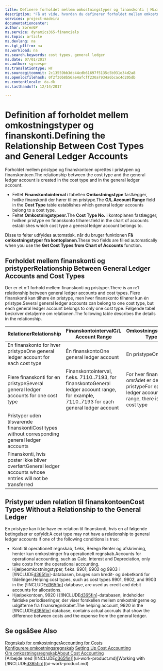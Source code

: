```yaml
---
title: Definere forholdet mellem omkostningstyper og finanskonti | Microsoft Docs
description: "Få at vide, hvordan du definerer forholdet mellem omkostningstypen og finanskontoen."
services: project-madeira
documentationcenter: 
author: SorenGP
ms.service: dynamics365-financials
ms.topic: article
ms.devlang: na
ms.tgt_pltfrm: na
ms.workload: na
ms.search.keywords: cost types, general ledger
ms.date: 07/01/2017
ms.author: sgroespe
ms.translationtype: HT
ms.sourcegitcommit: 2c13559bb3dc44cdb61697f5135c5b931e34d2a8
ms.openlocfilehash: 0f2f30b8b56ae4afcff230a7934a6bcac4d205db
ms.contentlocale: da-dk
ms.lasthandoff: 12/14/2017

---
```

# <a name="defining-the-relationship-between-cost-types-and-general-ledger-accounts"></a><span data-ttu-id="5064b-103">Definition af forholdet mellem omkostningstyper og finanskonti.</span><span class="sxs-lookup"><span data-stu-id="5064b-103">Defining the Relationship Between Cost Types and General Ledger Accounts</span></span>
<span data-ttu-id="5064b-104">Forholdet mellem pristype og finanskontoen oprettes i pristypen og finanskontoen.</span><span class="sxs-lookup"><span data-stu-id="5064b-104">The relationship between the cost type and the general ledger account is created in the cost type and in the general ledger account.</span></span>  

* <span data-ttu-id="5064b-105">Feltet **Finanskontointerval** i tabellen **Omkostningstype** fastlægger, hvilke finanskonti der hører til en pristype.</span><span class="sxs-lookup"><span data-stu-id="5064b-105">The **G/L Account Range** field in the **Cost Type** table establishes which general ledger accounts belong to a cost type.</span></span>  
* <span data-ttu-id="5064b-106">Feltet **Omkostningstypenr.**</span><span class="sxs-lookup"><span data-stu-id="5064b-106">The **Cost Type No.**</span></span> <span data-ttu-id="5064b-107">i kontoplanen fastlægger, hvilken pristype en finanskonto tilhører.</span><span class="sxs-lookup"><span data-stu-id="5064b-107">field in the chart of accounts establishes which cost type a general ledger account belongs to.</span></span>  

<span data-ttu-id="5064b-108">Disse to felter udfyldes automatisk, når du bruger funktionen **Få omkostningstyper fra kontoplanen**.</span><span class="sxs-lookup"><span data-stu-id="5064b-108">These two fields are filled automatically when you use the **Get Cost Types from Chart of Accounts** function.</span></span>  

## <a name="relationship-between-general-ledger-accounts-and-cost-types"></a><span data-ttu-id="5064b-109">Forholdet mellem finanskonti og pristyper</span><span class="sxs-lookup"><span data-stu-id="5064b-109">Relationship Between General Ledger Accounts and Cost Types</span></span>  
<span data-ttu-id="5064b-110">Der er et n:1 forhold mellem finanskonti og pristyper.</span><span class="sxs-lookup"><span data-stu-id="5064b-110">There is an n:1 relationship between general ledger accounts and cost types.</span></span> <span data-ttu-id="5064b-111">Flere finanskonti kan tilhøre én pristype, men hver finanskonto tilhører kun én pristype.</span><span class="sxs-lookup"><span data-stu-id="5064b-111">Several general ledger accounts can belong to one cost type, but each general ledger account belongs to only one cost type.</span></span> <span data-ttu-id="5064b-112">Følgende tabel beskriver detaljerne om relationen.</span><span class="sxs-lookup"><span data-stu-id="5064b-112">The following table describes the details in the relationship.</span></span>  

|<span data-ttu-id="5064b-113">Relationer</span><span class="sxs-lookup"><span data-stu-id="5064b-113">Relationship</span></span>|<span data-ttu-id="5064b-114">**Finanskontointerval**</span><span class="sxs-lookup"><span data-stu-id="5064b-114">**G/L Account Range**</span></span>|<span data-ttu-id="5064b-115">**Omkostningstypenr.**</span><span class="sxs-lookup"><span data-stu-id="5064b-115">**Cost Type No.**</span></span>|  
|------------------|------------------------------------------------|-------------------------------------------|  
|<span data-ttu-id="5064b-116">En finanskonto for hver pristype</span><span class="sxs-lookup"><span data-stu-id="5064b-116">One general ledger account for each cost type</span></span>|<span data-ttu-id="5064b-117">Én finanskonto</span><span class="sxs-lookup"><span data-stu-id="5064b-117">One general ledger account</span></span>|<span data-ttu-id="5064b-118">En pristype</span><span class="sxs-lookup"><span data-stu-id="5064b-118">One cost type</span></span>|  
|<span data-ttu-id="5064b-119">Flere finanskonti for en pristype</span><span class="sxs-lookup"><span data-stu-id="5064b-119">Several general ledger accounts for one cost type</span></span>|<span data-ttu-id="5064b-120">Finanskontointerval, f.eks. 7110..7193, for finanskonto</span><span class="sxs-lookup"><span data-stu-id="5064b-120">General ledger account range, for example, 7110..7193 for each general ledger account</span></span>|<span data-ttu-id="5064b-121">For hver finanskonto i området er det kun én pristype</span><span class="sxs-lookup"><span data-stu-id="5064b-121">For each general ledger account in the range, there is only one cost type</span></span>|  
|<span data-ttu-id="5064b-122">Pristyper uden tilsvarende finanskonti</span><span class="sxs-lookup"><span data-stu-id="5064b-122">Cost types without corresponding general ledger accounts</span></span>|<Empty>||  
|<span data-ttu-id="5064b-123">Finanskonti, hvis poster ikke bliver overført</span><span class="sxs-lookup"><span data-stu-id="5064b-123">General ledger accounts whose entries will not be transferred</span></span>||<Empty>|  

## <a name="cost-types-without-a-relationship-to-the-general-ledger"></a><span data-ttu-id="5064b-124">Pristyper uden relation til finanskontoen</span><span class="sxs-lookup"><span data-stu-id="5064b-124">Cost Types Without a Relationship to the General Ledger</span></span>  
<span data-ttu-id="5064b-125">En pristype kan ikke have en relation til finanskonti, hvis en af følgende betingelser er opfyldt:</span><span class="sxs-lookup"><span data-stu-id="5064b-125">A cost type may not have a relationship to general ledger accounts if one of the following conditions is true:</span></span>  

* <span data-ttu-id="5064b-126">Konti til operationelt regnskab, f.eks, Beregn Renter og afskrivning, henter kun omkostninger fra operationelt regnskab.</span><span class="sxs-lookup"><span data-stu-id="5064b-126">Accounts for operational accounting, such as Calc. Interest and Depreciation, only take costs from the operational accounting.</span></span>  
* <span data-ttu-id="5064b-127">Hjælpeomkostningstyper, f.eks. 9901, 9902 og 9903 i [!INCLUDE[d365fin](includes/d365fin_md.md)]-databasen, bruges som kredit- og debetkonti for tildelinger.</span><span class="sxs-lookup"><span data-stu-id="5064b-127">Helping cost types, such as cost types 9901, 9902, and 9903 in the [!INCLUDE[d365fin](includes/d365fin_md.md)] database, are used as credit and debit accounts for allocations.</span></span>  
* <span data-ttu-id="5064b-128">Hjælpekontoen, 9920 i [!INCLUDE[d365fin](includes/d365fin_md.md)]-databasen, indeholder faktiske periodiseringer, der viser forskellen mellem omkostningerne og udgifterne fra finansregnskabet.</span><span class="sxs-lookup"><span data-stu-id="5064b-128">The helping account, 9920 in the [!INCLUDE[d365fin](includes/d365fin_md.md)] database, contains actual accruals that show the difference between costs and the expense from the general ledger.</span></span>  

## <a name="see-also"></a><span data-ttu-id="5064b-129">Se også</span><span class="sxs-lookup"><span data-stu-id="5064b-129">See Also</span></span>  
[<span data-ttu-id="5064b-130">Regnskab for omkostninger</span><span class="sxs-lookup"><span data-stu-id="5064b-130">Accounting for Costs</span></span>](finance-manage-cost-accounting.md)  
<span data-ttu-id="5064b-131">[Konfigurere omkostningsregnskab](finance-set-up-cost-accounting.md) </span><span class="sxs-lookup"><span data-stu-id="5064b-131">[Setting Up Cost Accounting](finance-set-up-cost-accounting.md) </span></span>  
[<span data-ttu-id="5064b-132">Om omkostningsregnskab</span><span class="sxs-lookup"><span data-stu-id="5064b-132">About Cost Accounting</span></span>](finance-about-cost-accounting.md)  
<span data-ttu-id="5064b-133">[Arbejde med [!INCLUDE[d365fin](includes/d365fin_md.md)]](ui-work-product.md)</span><span class="sxs-lookup"><span data-stu-id="5064b-133">[Working with [!INCLUDE[d365fin](includes/d365fin_md.md)]](ui-work-product.md)</span></span>

